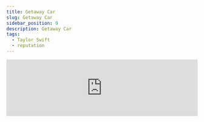 ```yaml
---
title: Getaway Car
slug: Getaway Car
sidebar_position: 9
description: Getaway Car
tags:
  - Taylor Swift
  - reputation
---
```


<iframe
  width="100%"
  height={315}
  src="https://www.youtube.com/embed/FhPLQVlUiNQ"
  title="YouTube video player"
  frameBorder={0}
  allow="accelerometer; autoplay; clipboard-write; encrypted-media; gyroscope; picture-in-picture; web-share"
  allowFullScreen="true"
/>


# 翻譯

[Intro]  
No, nothing good starts in a getaway car  
目的地為逃亡的奔馳，總沒好事發生  
  
[Verse 1]  
It was the best of times, the worst of crimes  
我們在最棒的相遇，做著最糟糕的勾當  
I struck a match and blew your mind  
我划了根火柴，點燃你激情的心  
But I didn't mean it and you didn’t see it  
我無意如此，你卻覺得有挑逗的意思  
The ties were black, the lies were white  
那黑領帶看著多斯文，那謊言聽著就有多蒼白  
In shades of gray in candlelight  
燭光燃起周圍的灰色陰影  
I wanted to leave him, I needed a reason  
我想離開，但我需要個理由  
  
[Pre-Chorus]  
"X" marks the spot where we fell apart  
畫叉的地方，是我們摔車的標記  
He poisoned the well, I was lyin' to myself  
他滿口甜言蜜語，而我沉浸在那花言巧語  
I knew it from the first Old Fashioned, we were cursed  
我打從第一杯酒就知道，我們被詛咒了  
We never had a shotgun shot in the dark (Oh!)  
這段情永遠不會開花結果  
  
[Chorus]  
You were drivin' the getaway car  
我們駕車通往逃亡  
We were flyin’, but we'd never get far  
我們在高空飛行，但永遠飛不遙遠  
Don't pretend it's such a mystery  
不要假裝這是愛的謎題  
Think about the place where you first met me  
想一想我們初遇的地方吧  
Ridin' in a getaway car  
在逃亡的車上奔馳  
There were sirens in the beat of your heart  
你的心跳夾著空襲警報  
Should've known I'd be the first to leave  
我當時應該先離開的  
Think about the place where you first met me  
想一想我們初遇的地方吧  
In a getaway car, oh-oh-oh  
在逃亡的車上奔馳  
No, they never get far, oh-oh-ah  
永遠逃不遠  
No, nothing good starts in a getaway car  
目的地為逃亡的奔馳，總沒好事發生  
  
[Verse 2]  
It was the great escape, the prison break  
這是個偉大的破獄逃亡行動  
The light of freedom on my face  
自由的陽光在我臉上  
But you weren't thinkin’ and I was just drinkin’  
但你當時沒想太多，而我喝酒消愁  
While he was runnin' after us, I was screamin’, "Go, go, go!"  
他那時追著我，我大喊著，快逃!!  
But with three of us, honey, it's a sideshow  
但寶貝，這是我們三人的餘興表演節目  
And a circus ain't a love story and now we're both sorry  
但八點檔的連續劇並不是真的愛情故事，現在我們都心懷愧疚  
(We’re both sorry)  
  
[Pre-Chorus]  
"X" marks the spot where we fell apart  
畫叉的地方，是我們摔車的標記  
He poisoned the well, every man for himself  
他自己沉浸在那粉紅泡沫  
I knew it from the first Old Fashioned, we were cursed  
我打從第一杯酒就知道，我們被詛咒了  
It hit you like a shotgun shot to the heart (Oh!)  
這一發子彈射中你的心。  
  
[Chorus]  
You were drivin' the getaway car  
我們駕車通往逃亡  
We were flyin’, but we'd never get far  
我們在高空飛行，但永遠飛不遙遠  
Don't pretend it's such a mystery  
不要假裝這是愛的謎題  
Think about the place where you first met me  
想一想我們初遇的地方吧  
Ridin' in a getaway car  
在逃亡的車上奔馳  
There were sirens in the beat of your heart  
你的心跳夾著空襲警報  
Should've known I'd be the first to leave  
我當時應該先離開的  
Think about the place where you first met me  
想一想我們初遇的地方吧  
In a getaway car, oh-oh-oh  
在逃亡的車上奔馳  
No, they never get far, oh-oh-ah  
永遠逃不遠  
No, nothing good starts in a getaway car  
目的地為逃亡的奔馳，總沒好事發生  
  
[Bridge]  
We were jet-set, Bonnie and Clyde (Oh-oh)  
我們曾是天生一對，鴛鴦大盜  
Until I switched to the other side, to the other side  
直到我像個牆頭草，切換陣營  
It's no surprise I turned you in (Oh-oh)  
我背叛了你一點都不意外  
'Cause us traitors never win  
因為叛徒們永遠不是贏家    
  
[Breakdown]  
I'm in a getaway car  
我在駛向逃亡的車輛  
I left you in a motel bar  
我把你留在飯店的酒吧  
Put the money in a bag and I stole the keys  
偷走了錢，幹走了鑰匙  
That was the last time you ever saw me (Oh!)  
那是你最後一次看到我  
  
[Chorus]  
Drivin' the getaway car  
我們駕車通往逃亡  
We were flyin', but we'd never get far (Don't pretend)  
我們在高空飛行，但永遠飛不遙遠  
Don't pretend it's such a mystery  
不要假裝這是愛的謎題  
Think about the place where you first met me  
想一想我們初遇的地方吧  
Ridin' in a getaway car  
在逃亡的車上奔馳  
There were sirens in the beat of your heart (Should've known)  
你的心跳夾著空襲警報  
Should've known I'd be the first to leave  
我當時應該先離開的  
Think about the place where you first met me  
想一想我們初遇的地方吧  
In a getaway car, oh-oh-oh  
在逃亡的車上奔馳  
No, they never get far, oh-oh-ah  
永遠逃不遠  
No, nothing good starts in a getaway car  
目的地為逃亡的奔馳，總沒好事發生  
  
[Outro]  
I was ridin' in a getaway car  
我駕車逃離  
I was cryin' in a getaway car  
我手握方向盤哭泣  
I was dyin' in a getaway car  
在車上痛不欲生  
Said goodbye in a getaway car  
在我們相遇的逃亡車說再見吧  
Ridin' in a getaway car  
我駕車逃離  
I was cryin' in a getaway car  
我手握方向盤哭泣  
I was dyin' in a getaway car  
在車上痛不欲生  
Said goodbye in a getaway car  
在我們相遇的逃亡車說再見吧    

